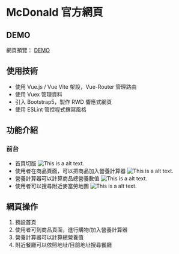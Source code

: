 # McDonald 官方網頁

## DEMO
網頁預覽： [DEMO](https://yhes9604.github.io/McDonald/#/)

## 使用技術
* 使用 Vue.js / Vue Vite 架設，Vue-Router 管理路由
* 使用 Vuex 管理資料
* 引入 Bootstrap5，製作 RWD 響應式網頁
* 使用 ESLint 管控程式撰寫風格

## 功能介紹

### 前台
* 首頁切版
![This is a alt text.](https://i.imgur.com/0MRTdrh.jpg)
* 使用者在商品頁面，可以把商品加入營養計算器
![This is a alt text.](https://i.imgur.com/vVh3JtU.jpg)
* 營養計算器可以計算商品總營養數值
![This is a alt text.](https://i.imgur.com/uB6U2JX.png)
* 使用者可以搜尋附近麥當勞地圖
![This is a alt text.](https://i.imgur.com/ccPuuIH.jpg)
##  網頁操作
1. 預設首頁 
2. 使用者可到商品頁面，進行購物/加入營養計算器
3. 營養計算器可以計算總營養值
4. 附近餐廳可以依照地址/目前地址搜尋餐廳
